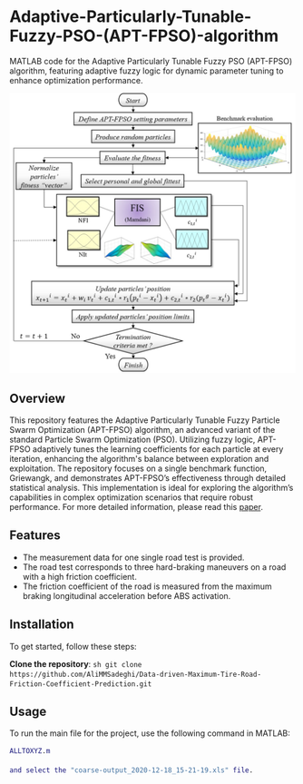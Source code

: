 # Adaptive-Particularly-Tunable-Fuzzy-PSO-(APT-FPSO)-algorithm
MATLAB code for the Adaptive Particularly Tunable Fuzzy PSO (APT-FPSO) algorithm, featuring adaptive fuzzy logic for dynamic parameter tuning to enhance optimization performance.

![Project Image](Flowchart.jpg)

## Overview
This repository features the Adaptive Particularly Tunable Fuzzy Particle Swarm Optimization (APT-FPSO) algorithm, an advanced variant of the standard Particle Swarm Optimization (PSO). Utilizing fuzzy logic, APT-FPSO adaptively tunes the learning coefficients for each particle at every iteration, enhancing the algorithm's balance between exploration and exploitation. The repository focuses on a single benchmark function, Griewangk, and demonstrates APT-FPSO’s effectiveness through detailed statistical analysis. This implementation is ideal for exploring the algorithm’s capabilities in complex optimization scenarios that require robust performance. For more detailed information, please read this [paper](https://ijfs.usb.ac.ir/article_5111.html).

## Features
- The measurement data for one single road test is provided.
- The road test corresponds to three hard-braking maneuvers on a road with a high friction coefficient.
- The friction coefficient of the road is measured from the maximum braking longitudinal acceleration before ABS activation.

## Installation
To get started, follow these steps:

**Clone the repository**:
    ```sh
    git clone https://github.com/AliMMSadeghi/Data-driven-Maximum-Tire-Road-Friction-Coefficient-Prediction.git
    ```
## Usage
To run the main file for the project, use the following command in MATLAB:

```matlab
ALLTOXYZ.m

and select the "coarse-output_2020-12-18_15-21-19.xls" file.

